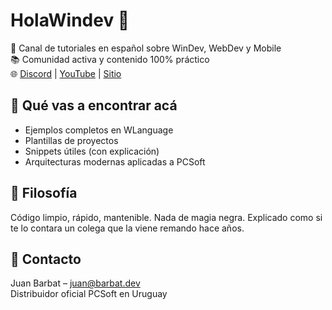 # HolaWindev 🚀

🎥 Canal de tutoriales en español sobre WinDev, WebDev y Mobile  
📚 Comunidad activa y contenido 100% práctico  
🌐 [Discord](https://discord.gg/9xDAJ6ugQr) | [YouTube](https://youtube.com/@HolaWindev) | [Sitio](https://holawindev.com)

## 🔧 Qué vas a encontrar acá

- Ejemplos completos en WLanguage
- Plantillas de proyectos
- Snippets útiles (con explicación)
- Arquitecturas modernas aplicadas a PCSoft

## 🧠 Filosofía

Código limpio, rápido, mantenible. Nada de magia negra.
Explicado como si te lo contara un colega que la viene remando hace años.

## 📩 Contacto

Juan Barbat – juan@barbat.dev  
Distribuidor oficial PCSoft en Uruguay
